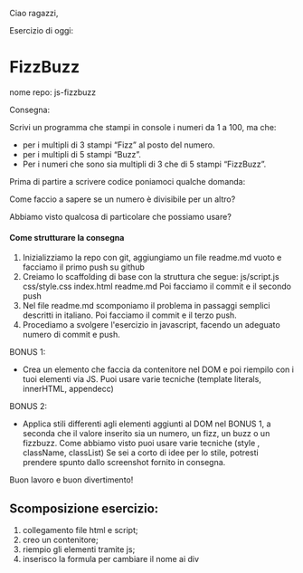 
Ciao ragazzi,

Esercizio di oggi: 
# FizzBuzz
nome repo: js-fizzbuzz

Consegna:

Scrivi un programma che stampi in console i numeri da 1 a 100, ma che:

- per i multipli di 3 stampi “Fizz” al posto del numero.
- per i multipli di 5 stampi “Buzz”.
- Per i numeri che sono sia multipli di 3 che di 5 stampi “FizzBuzz”.

Prima di partire a scrivere codice poniamoci qualche domanda:

Come faccio a sapere se un numero è divisibile per un altro?

Abbiamo visto qualcosa di particolare che possiamo usare?
#### Come strutturare la consegna

1. Inizializziamo la repo con git, aggiungiamo un file readme.md vuoto e facciamo il primo push su github
2. Creiamo lo scaffolding di base con la struttura che segue:
js/script.js
css/style.css
index.html
readme.md
Poi facciamo il commit e il secondo push
3. Nel file readme.md scomponiamo il problema in passaggi semplici descritti in italiano. Poi facciamo il commit e il terzo push.
4. Procediamo a svolgere l'esercizio in javascript,  facendo un adeguato numero di commit e push.

BONUS 1:
- Crea un elemento che faccia da contenitore nel DOM e poi riempilo con i tuoi elementi via JS.
Puoi usare varie tecniche  (template literals, innerHTML, appendecc)

BONUS 2:
-  Applica stili differenti agli elementi aggiunti al DOM nel BONUS 1, a seconda che il valore inserito sia un numero, un fizz, un buzz o un fizzbuzz.
Come abbiamo visto puoi  usare varie tecniche (style , className, classList)
 Se sei a corto di idee per lo stile, potresti prendere spunto dallo screenshot fornito in consegna.

Buon lavoro e buon divertimento!




## Scomposizione esercizio:
1. collegamento file html e script;
2. creo un contenitore;
3. riempio gli elementi tramite js;
4. inserisco la formula per cambiare il nome ai div